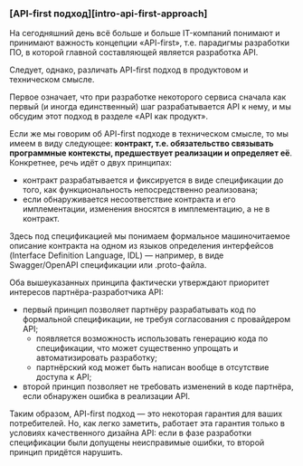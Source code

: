 ### [API-first подход][intro-api-first-approach]

На сегодняшний день всё больше и больше IT-компаний понимают и принимают важность концепции «API-first», т.е. парадигмы разработки ПО, в которой главной составляющей является разработка API.

Следует, однако, различать API-first подход в продуктовом и техническом смысле. 

Первое означает, что при разработке некоторого сервиса сначала как первый (и иногда единственный) шаг разрабатывается API к нему, и мы обсудим этот подход в разделе «API как продукт».

Если же мы говорим об API-first подходе в техническом смысле, то мы имеем в виду следующее: **контракт, т.е. обязательство связывать программные контексты, предшествует реализации и определяет её**. Конкретнее, речь идёт о двух принципах:
  * контракт разрабатывается и фиксируется в виде спецификации до того, как функциональность непосредственно реализована;
  * если обнаруживается несоответствие контракта и его имплементации, изменения вносятся в имплементацию, а не в контракт.

Здесь под спецификацией мы понимаем формальное машиночитаемое описание контракта на одном из языков определения интерфейсов (Interface Definition Language, IDL) — например, в виде Swagger/OpenAPI спецификации или .proto-файла.

Оба вышеуказанных принципа фактически утверждают приоритет интересов партнёра-разработчика API:
  * первый принцип позволяет партнёру разрабатывать код по формальной спецификации, не требуя согласования с провайдером API;
      * появляется возможность использовать генерацию кода по спецификации, что может существенно упрощать и автоматизировать разработку;
      * партнёрский код может быть написан вообще в отсутствие доступа к API;
  * второй принцип позволяет не требовать изменений в коде партнёра, если обнаружен ошибка в реализации API.

Таким образом, API-first подход — это некоторая гарантия для ваших потребителей. Но, как легко заметить, работает эта гарантия только в условиях качественного дизайна API: если в фазе разработки спецификации были допущены неисправимые ошибки, то второй принцип придётся нарушить.
